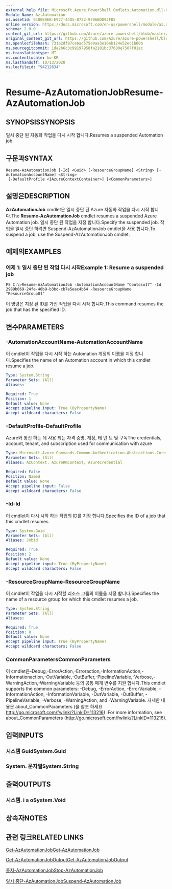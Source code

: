 ```yaml
---
external help file: Microsoft.Azure.PowerShell.Cmdlets.Automation.dll-Help.xml
Module Name: Az.Automation
ms.assetid: 9400E9EB-E927-44D5-8722-9706BDD92FD5
online version: https://docs.microsoft.com/en-us/powershell/module/az.automation/resume-azautomationjob
schema: 2.0.0
content_git_url: https://github.com/Azure/azure-powershell/blob/master/src/Automation/Automation/help/Resume-AzAutomationJob.md
original_content_git_url: https://github.com/Azure/azure-powershell/blob/master/src/Automation/Automation/help/Resume-AzAutomationJob.md
ms.openlocfilehash: 731a2df87ce6ad575e9aa3e10eb124e52ec1b60b
ms.sourcegitcommit: 1de2b6c3c99197958fa2101bc37680e7507f91ac
ms.translationtype: MT
ms.contentlocale: ko-KR
ms.lasthandoff: 10/13/2020
ms.locfileid: "94212634"
---
```

# <span data-ttu-id="b4911-101">Resume-AzAutomationJob</span><span class="sxs-lookup"><span data-stu-id="b4911-101">Resume-AzAutomationJob</span></span>

## <span data-ttu-id="b4911-102">SYNOPSIS</span><span class="sxs-lookup"><span data-stu-id="b4911-102">SYNOPSIS</span></span>
<span data-ttu-id="b4911-103">일시 중단 된 자동화 작업을 다시 시작 합니다.</span><span class="sxs-lookup"><span data-stu-id="b4911-103">Resumes a suspended Automation job.</span></span>

## <span data-ttu-id="b4911-104">구문과</span><span class="sxs-lookup"><span data-stu-id="b4911-104">SYNTAX</span></span>

```
Resume-AzAutomationJob [-Id] <Guid> [-ResourceGroupName] <String> [-AutomationAccountName] <String>
 [-DefaultProfile <IAzureContextContainer>] [<CommonParameters>]
```

## <span data-ttu-id="b4911-105">설명은</span><span class="sxs-lookup"><span data-stu-id="b4911-105">DESCRIPTION</span></span>
<span data-ttu-id="b4911-106">**AzAutomationJob** cmdlet은 일시 중단 된 Azure 자동화 작업을 다시 시작 합니다.</span><span class="sxs-lookup"><span data-stu-id="b4911-106">The **Resume-AzAutomationJob** cmdlet resumes a suspended Azure Automation job.</span></span>
<span data-ttu-id="b4911-107">일시 중단 된 작업을 지정 합니다.</span><span class="sxs-lookup"><span data-stu-id="b4911-107">Specify the suspended job.</span></span>
<span data-ttu-id="b4911-108">작업을 일시 중단 하려면 Suspend-AzAutomationJob cmdlet을 사용 합니다.</span><span class="sxs-lookup"><span data-stu-id="b4911-108">To suspend a job, use the Suspend-AzAutomationJob cmdlet.</span></span>

## <span data-ttu-id="b4911-109">예제의</span><span class="sxs-lookup"><span data-stu-id="b4911-109">EXAMPLES</span></span>

### <span data-ttu-id="b4911-110">예제 1: 일시 중단 된 작업 다시 시작</span><span class="sxs-lookup"><span data-stu-id="b4911-110">Example 1: Resume a suspended job</span></span>
```
PS C:\>Resume-AzAutomationJob -AutomationAccountName "Contoso17" -Id 2989b069-24fe-40b9-b3bd-cb7e5eac4b64 -ResourceGroupName "ResourceGroup01"
```

<span data-ttu-id="b4911-111">이 명령은 지정 된 ID를 가진 작업을 다시 시작 합니다.</span><span class="sxs-lookup"><span data-stu-id="b4911-111">This command resumes the job that has the specified ID.</span></span>

## <span data-ttu-id="b4911-112">변수</span><span class="sxs-lookup"><span data-stu-id="b4911-112">PARAMETERS</span></span>

### <span data-ttu-id="b4911-113">-AutomationAccountName</span><span class="sxs-lookup"><span data-stu-id="b4911-113">-AutomationAccountName</span></span>
<span data-ttu-id="b4911-114">이 cmdlet이 작업을 다시 시작 하는 Automation 계정의 이름을 지정 합니다.</span><span class="sxs-lookup"><span data-stu-id="b4911-114">Specifies the name of an Automation account in which this cmdlet resume a job.</span></span>

```yaml
Type: System.String
Parameter Sets: (All)
Aliases:

Required: True
Position: 1
Default value: None
Accept pipeline input: True (ByPropertyName)
Accept wildcard characters: False
```

### <span data-ttu-id="b4911-115">-DefaultProfile</span><span class="sxs-lookup"><span data-stu-id="b4911-115">-DefaultProfile</span></span>
<span data-ttu-id="b4911-116">Azure와 통신 하는 데 사용 되는 자격 증명, 계정, 테 넌 트 및 구독</span><span class="sxs-lookup"><span data-stu-id="b4911-116">The credentials, account, tenant, and subscription used for communication with azure</span></span>

```yaml
Type: Microsoft.Azure.Commands.Common.Authentication.Abstractions.Core.IAzureContextContainer
Parameter Sets: (All)
Aliases: AzContext, AzureRmContext, AzureCredential

Required: False
Position: Named
Default value: None
Accept pipeline input: False
Accept wildcard characters: False
```

### <span data-ttu-id="b4911-117">-Id</span><span class="sxs-lookup"><span data-stu-id="b4911-117">-Id</span></span>
<span data-ttu-id="b4911-118">이 cmdlet이 다시 시작 하는 작업의 ID를 지정 합니다.</span><span class="sxs-lookup"><span data-stu-id="b4911-118">Specifies the ID of a job that this cmdlet resumes.</span></span>

```yaml
Type: System.Guid
Parameter Sets: (All)
Aliases: JobId

Required: True
Position: 2
Default value: None
Accept pipeline input: True (ByPropertyName)
Accept wildcard characters: False
```

### <span data-ttu-id="b4911-119">-ResourceGroupName</span><span class="sxs-lookup"><span data-stu-id="b4911-119">-ResourceGroupName</span></span>
<span data-ttu-id="b4911-120">이 cmdlet이 작업을 다시 시작할 리소스 그룹의 이름을 지정 합니다.</span><span class="sxs-lookup"><span data-stu-id="b4911-120">Specifies the name of a resource group for which this cmdlet resumes a job.</span></span>

```yaml
Type: System.String
Parameter Sets: (All)
Aliases:

Required: True
Position: 0
Default value: None
Accept pipeline input: True (ByPropertyName)
Accept wildcard characters: False
```

### <span data-ttu-id="b4911-121">CommonParameters</span><span class="sxs-lookup"><span data-stu-id="b4911-121">CommonParameters</span></span>
<span data-ttu-id="b4911-122">이 cmdlet은-Debug,-ErrorAction,-Erroraction,-InformationAction,-Informationaction,-OutVariable,-OutBuffer,-PipelineVariable,-Verbose,-WarningAction,-WarningVariable 등의 공통 매개 변수를 지원 합니다.</span><span class="sxs-lookup"><span data-stu-id="b4911-122">This cmdlet supports the common parameters: -Debug, -ErrorAction, -ErrorVariable, -InformationAction, -InformationVariable, -OutVariable, -OutBuffer, -PipelineVariable, -Verbose, -WarningAction, and -WarningVariable.</span></span> <span data-ttu-id="b4911-123">자세한 내용은 about_CommonParameters (을 참조 하세요 http://go.microsoft.com/fwlink/?LinkID=113216) .</span><span class="sxs-lookup"><span data-stu-id="b4911-123">For more information, see about_CommonParameters (http://go.microsoft.com/fwlink/?LinkID=113216).</span></span>

## <span data-ttu-id="b4911-124">입력</span><span class="sxs-lookup"><span data-stu-id="b4911-124">INPUTS</span></span>

### <span data-ttu-id="b4911-125">시스템 Guid</span><span class="sxs-lookup"><span data-stu-id="b4911-125">System.Guid</span></span>

### <span data-ttu-id="b4911-126">System. 문자열</span><span class="sxs-lookup"><span data-stu-id="b4911-126">System.String</span></span>

## <span data-ttu-id="b4911-127">출력</span><span class="sxs-lookup"><span data-stu-id="b4911-127">OUTPUTS</span></span>

### <span data-ttu-id="b4911-128">시스템. i a o</span><span class="sxs-lookup"><span data-stu-id="b4911-128">System.Void</span></span>

## <span data-ttu-id="b4911-129">상속자</span><span class="sxs-lookup"><span data-stu-id="b4911-129">NOTES</span></span>

## <span data-ttu-id="b4911-130">관련 링크</span><span class="sxs-lookup"><span data-stu-id="b4911-130">RELATED LINKS</span></span>

[<span data-ttu-id="b4911-131">Get-AzAutomationJob</span><span class="sxs-lookup"><span data-stu-id="b4911-131">Get-AzAutomationJob</span></span>](./Get-AzAutomationJob.md)

[<span data-ttu-id="b4911-132">Get-AzAutomationJobOutput</span><span class="sxs-lookup"><span data-stu-id="b4911-132">Get-AzAutomationJobOutput</span></span>](./Get-AzAutomationJobOutput.md)

[<span data-ttu-id="b4911-133">중지-AzAutomationJob</span><span class="sxs-lookup"><span data-stu-id="b4911-133">Stop-AzAutomationJob</span></span>](./Stop-AzAutomationJob.md)

[<span data-ttu-id="b4911-134">일시 중단-AzAutomationJob</span><span class="sxs-lookup"><span data-stu-id="b4911-134">Suspend-AzAutomationJob</span></span>](./Suspend-AzAutomationJob.md)


